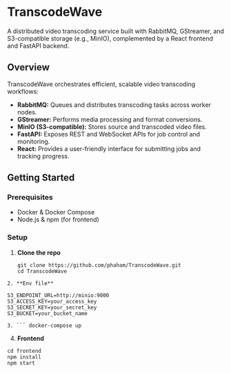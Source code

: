 # TranscodeWave

A distributed video transcoding service built with RabbitMQ, GStreamer, and S3-compatible storage (e.g., MinIO), complemented by a React frontend and FastAPI backend.

## Overview

TranscodeWave orchestrates efficient, scalable video transcoding workflows:

- **RabbitMQ:** Queues and distributes transcoding tasks across worker nodes.  
- **GStreamer:** Performs media processing and format conversions.  
- **MinIO (S3-compatible):** Stores source and transcoded video files.  
- **FastAPI:** Exposes REST and WebSocket APIs for job control and monitoring.  
- **React:** Provides a user-friendly interface for submitting jobs and tracking progress.  

## Getting Started

### Prerequisites

- Docker & Docker Compose  
- Node.js & npm (for frontend)  

### Setup

1. **Clone the repo**  
   ```
   git clone https://github.com/phaham/TranscodeWave.git
   cd TranscodeWave
```
2. **Env file**
```
    S3_ENDPOINT_URL=http://minio:9000
    S3_ACCESS_KEY=your_access_key
    S3_SECRET_KEY=your_secret_key
    S3_BUCKET=your_bucket_name
```
3. ``` docker-compose up
```

4. **Frontend**
```
cd frontend
npm install
npm start
```
